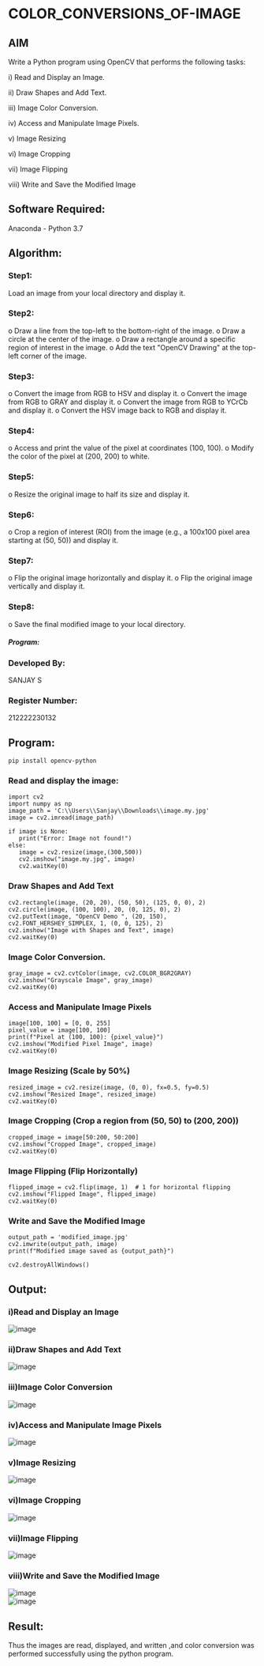 # COLOR_CONVERSIONS_OF-IMAGE

## AIM
Write a Python program using OpenCV that performs the following tasks:

i) Read and Display an Image.

ii) 	Draw Shapes and Add Text.

iii) Image Color Conversion.

iv) Access and Manipulate Image Pixels.

v) Image Resizing

vi) Image Cropping

vii) Image Flipping

viii)	Write and Save the Modified Image


## Software Required:
Anaconda - Python 3.7

## Algorithm:

### Step1:
Load an image from your local directory and display it.

### Step2:
o	Draw a line from the top-left to the bottom-right of the image.
o	Draw a circle at the center of the image.
o	Draw a rectangle around a specific region of interest in the image.
o	Add the text "OpenCV Drawing" at the top-left corner of the image.

### Step3:
o	Convert the image from RGB to HSV and display it.
o	Convert the image from RGB to GRAY and display it.
o	Convert the image from RGB to YCrCb and display it.
o	Convert the HSV image back to RGB and display it.

### Step4:
o	Access and print the value of the pixel at coordinates (100, 100).
o	Modify the color of the pixel at (200, 200) to white.

### Step5:
o	Resize the original image to half its size and display it.

### Step6:
o	Crop a region of interest (ROI) from the image (e.g., a 100x100 pixel area starting at (50, 50)) and display it.

### Step7:
o	Flip the original image horizontally and display it.
o	Flip the original image vertically and display it.

### Step8:
o	Save the final modified image to your local directory.


##### Program:

### Developed By: 
SANJAY S

### Register Number: 
212222230132

## Program:
```
pip install opencv-python
```
### Read and display the image:
 ```
import cv2
import numpy as np
image_path = 'C:\\Users\\Sanjay\\Downloads\\image.my.jpg'  
image = cv2.imread(image_path)

if image is None:
    print("Error: Image not found!")
else:
    image = cv2.resize(image,(300,500))
    cv2.imshow("image.my.jpg", image)
    cv2.waitKey(0)
```
### Draw Shapes and Add Text
```
cv2.rectangle(image, (20, 20), (50, 50), (125, 0, 0), 2)
cv2.circle(image, (100, 100), 20, (0, 125, 0), 2)
cv2.putText(image, "OpenCV Demo ", (20, 150), cv2.FONT_HERSHEY_SIMPLEX, 1, (0, 0, 125), 2)
cv2.imshow("Image with Shapes and Text", image)
cv2.waitKey(0)
```

### Image Color Conversion.
```
gray_image = cv2.cvtColor(image, cv2.COLOR_BGR2GRAY)
cv2.imshow("Grayscale Image", gray_image)
cv2.waitKey(0)
```

### Access and Manipulate Image Pixels
```
image[100, 100] = [0, 0, 255]
pixel_value = image[100, 100]
print(f"Pixel at (100, 100): {pixel_value}")
cv2.imshow("Modified Pixel Image", image)
cv2.waitKey(0)
```

### Image Resizing (Scale by 50%)
```
resized_image = cv2.resize(image, (0, 0), fx=0.5, fy=0.5)
cv2.imshow("Resized Image", resized_image)
cv2.waitKey(0)
```
### Image Cropping (Crop a region from (50, 50) to (200, 200))
```
cropped_image = image[50:200, 50:200]
cv2.imshow("Cropped Image", cropped_image)
cv2.waitKey(0)
```
### Image Flipping (Flip Horizontally)
```
flipped_image = cv2.flip(image, 1)  # 1 for horizontal flipping
cv2.imshow("Flipped Image", flipped_image)
cv2.waitKey(0)
```
### Write and Save the Modified Image
```
output_path = 'modified_image.jpg'
cv2.imwrite(output_path, image)
print(f"Modified image saved as {output_path}")

cv2.destroyAllWindows()
```

## Output:

### i)Read and Display an Image
![image](https://github.com/user-attachments/assets/8ae74dd5-e058-41e3-bfbc-b5349db43960)


### ii)Draw Shapes and Add Text
![image](https://github.com/user-attachments/assets/5a7e45c1-6df8-43e2-a5b2-36894023c65d)


### iii)Image Color Conversion
![image](https://github.com/user-attachments/assets/7f0419f4-514f-4a95-8439-ca300954fc58)


### iv)Access and Manipulate Image Pixels
![image](https://github.com/user-attachments/assets/369fc775-dd3b-4ec7-8fce-ded2b5411730)

### v)Image Resizing
![image](https://github.com/user-attachments/assets/cdc835b6-d5c4-4e85-b0b5-e356c1f719e7)

### vi)Image Cropping
![image](https://github.com/user-attachments/assets/2873833f-4bc6-4cdf-81ab-40eb96c1fb41)

### vii)Image Flipping
![image](https://github.com/user-attachments/assets/4f65a2f5-08b8-4baa-9a1b-1624dbe27ae3)

### viii)Write and Save the Modified Image
![image](https://github.com/user-attachments/assets/68d304e0-4aa7-4082-9862-98d440f99bb4)
<br>
![image](https://github.com/user-attachments/assets/e3e6b276-2c1d-43c5-be0a-e83be5470b7e)


## Result:
Thus the images are read, displayed, and written ,and color conversion was performed  successfully using the python program.







